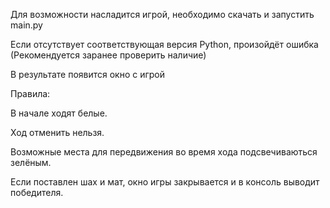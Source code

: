 Для возможности насладится игрой, необходимо скачать и запустить main.py

Если отсутствует соответствующая версия Python, произойдёт ошибка (Рекомендуется заранее проверить наличие)

В результате появится окно с игрой


Правила:

В начале ходят белые.

Ход отменить нельзя.

Возможные места для передвижения во время хода подсвечиваються зелёным. 


Если поставлен шах и мат, окно игры закрывается и в консоль выводит победителя.
